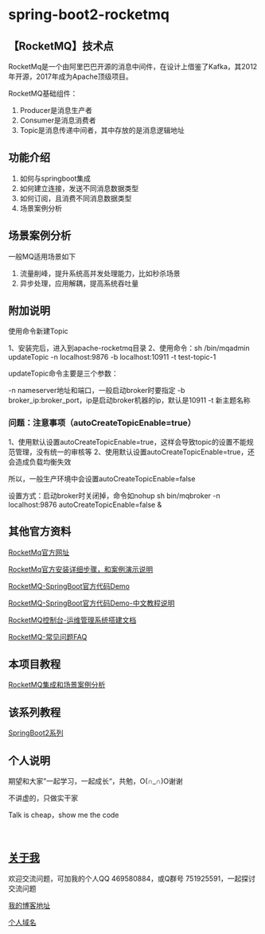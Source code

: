 # spring-boot2-rocketmq

## 【RocketMQ】技术点

RocketMq是一个由阿里巴巴开源的消息中间件，在设计上借鉴了Kafka，其2012年开源，2017年成为Apache顶级项目。

RocketMQ基础组件：

1. Producer是消息生产者
2. Consumer是消息消费者
3. Topic是消息传递中间者，其中存放的是消息逻辑地址

## 功能介绍

1. 如何与springboot集成
2. 如何建立连接，发送不同消息数据类型
3. 如何订阅，且消费不同消息数据类型
4. 场景案例分析

## 场景案例分析

一般MQ适用场景如下

1. 流量削峰，提升系统高并发处理能力，比如秒杀场景
2. 异步处理，应用解耦，提高系统吞吐量

## 附加说明

使用命令新建Topic

1、安装完后，进入到apache-rocketmq目录
2、使用命令：sh /bin/mqadmin updateTopic -n localhost:9876 -b localhost:10911 -t test-topic-1

updateTopic命令主要是三个参数：

-n nameserver地址和端口，一般启动broker时要指定
-b broker_ip:broker_port，ip是启动broker机器的ip，默认是10911
-t 新主题名称

### 问题：注意事项（autoCreateTopicEnable=true）

1、使用默认设置autoCreateTopicEnable=true，这样会导致topic的设置不能规范管理，没有统一的审核等
2、使用默认设置autoCreateTopicEnable=true，还会造成负载均衡失效

所以，一般生产环境中会设置autoCreateTopicEnable=false

设置方式：启动broker时关闭掉，命令如nohup sh bin/mqbroker -n localhost:9876 autoCreateTopicEnable=false &

## 其他官方资料

[RocketMq官方网址](http://rocketmq.apache.org/)

[RocketMq官方安装详细步骤，和案例演示说明](http://rocketmq.apache.org/docs/quick-start/)

[RocketMQ-SpringBoot官方代码Demo](https://github.com/hemin1003/rocketmq-spring)

[RocketMQ-SpringBoot官方代码Demo-中文教程说明](https://github.com/hemin1003/rocketmq-spring/blob/master/README_zh_CN.md)

[RocketMQ控制台-运维管理系统搭建文档](https://github.com/apache/rocketmq-externals/blob/master/rocketmq-console/doc/1_0_0/UserGuide_CN.md)

[RocketMQ-常见问题FAQ](https://github.com/hemin1003/rocketmq-spring/blob/master/README_zh_CN.md)

## 本项目教程

[RocketMQ集成和场景案例分析](https://blog.csdn.net/hemin1003/article/details/90405506)

## 该系列教程

[SpringBoot2系列](https://blog.csdn.net/hemin1003/column/info/40170)


## 个人说明

期望和大家”一起学习，一起成长“，共勉，O(∩_∩)O谢谢

不讲虚的，只做实干家

Talk is cheap，show me the code

<br/>


## [关于我](http://heminit.com/about/)

欢迎交流问题，可加我的个人QQ 469580884，或Q群号 751925591，一起探讨交流问题

[我的博客地址](http://blog.csdn.net/hemin1003)

[个人域名](http://heminit.com)
